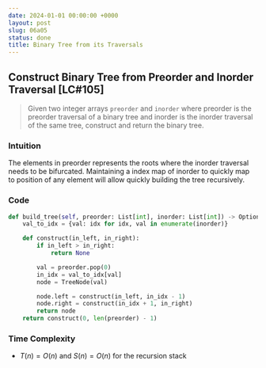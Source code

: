 ```yaml
---
date: 2024-01-01 00:00:00 +0000
layout: post
slug: 06a05
status: done
title: Binary Tree from its Traversals
---
```


## Construct Binary Tree from Preorder and Inorder Traversal [LC#105]
> Given two integer arrays `preorder` and `inorder` where preorder is the preorder traversal of a binary tree and inorder is the inorder traversal of the same tree, construct and return the binary tree.

### Intuition
The elements in preorder represents the roots where the inorder traversal needs to be bifurcated. Maintaining a index map of inorder to quickly map to position of any element will allow quickly building the tree recursively.

### Code
```python
def build_tree(self, preorder: List[int], inorder: List[int]) -> Optional[TreeNode]:
    val_to_idx = {val: idx for idx, val in enumerate(inorder)}

    def construct(in_left, in_right):
        if in_left > in_right:
            return None

        val = preorder.pop(0)
        in_idx = val_to_idx[val]
        node = TreeNode(val)

        node.left = construct(in_left, in_idx - 1)
        node.right = construct(in_idx + 1, in_right)
        return node
    return construct(0, len(preorder) - 1)
```

### Time Complexity

- $T(n) = O(n)$ and $S(n) = O(n)$ for the recursion stack